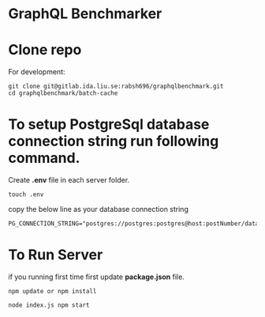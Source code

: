 # GraphQL Benchmarker


# Clone repo

For development:
```
git clone git@gitlab.ida.liu.se:rabsh696/graphqlbenchmark.git
cd graphqlbenchmark/batch-cache

```


# To setup PostgreSql database connection string run following command.

Create __.env__ file in each server folder.
```
touch .env
```

copy the below line as your database connection string
```
PG_CONNECTION_STRING="postgres://postgres:postgres@host:postNumber/databaseName"
```

# To Run Server 

if you running first time first update __package.json__ file.

```
npm update or npm install
```

```
node index.js npm start

```
